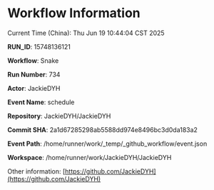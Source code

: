 # Workflow Information

Current Time (China): Thu Jun 19 10:44:04 CST 2025  

**RUN_ID**: 15748136121  

**Workflow**: Snake  

**Run Number**: 734  

**Actor**: JackieDYH  

**Event Name**: schedule  

**Repository**: JackieDYH/JackieDYH  

**Commit SHA**: 2a1d67285298ab5588dd974e8496bc3d0da183a2  

**Event Path**: /home/runner/work/_temp/_github_workflow/event.json  

**Workspace**: /home/runner/work/JackieDYH/JackieDYH  

Other information: [https://github.com/JackieDYH](https://github.com/JackieDYH)
